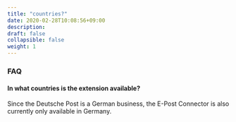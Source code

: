```yaml
---
title: "countries?"
date: 2020-02-28T10:08:56+09:00
description: 
draft: false
collapsible: false
weight: 1
---
```

### FAQ

#### In what countries is the extension available?

Since the Deutsche Post is a German business, the E-Post Connector is also currently only available in Germany.